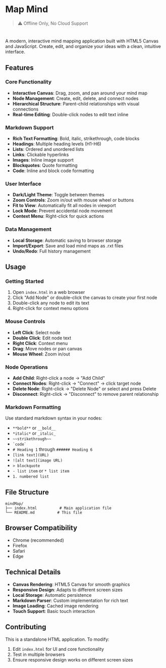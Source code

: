 # Map Mind

> ⚠️ Offline Only, No Cloud Support
#

A modern, interactive mind mapping application built with HTML5 Canvas and JavaScript. Create, edit, and organize your ideas with a clean, intuitive interface.

## Features

### Core Functionality
- **Interactive Canvas**: Drag, zoom, and pan around your mind map
- **Node Management**: Create, edit, delete, and connect nodes
- **Hierarchical Structure**: Parent-child relationships with visual connections
- **Real-time Editing**: Double-click nodes to edit text inline

### Markdown Support
- **Rich Text Formatting**: Bold, italic, strikethrough, code blocks
- **Headings**: Multiple heading levels (H1-H6)
- **Lists**: Ordered and unordered lists
- **Links**: Clickable hyperlinks
- **Images**: Inline image support
- **Blockquotes**: Quote formatting
- **Code**: Inline and block code formatting

### User Interface
- **Dark/Light Theme**: Toggle between themes
- **Zoom Controls**: Zoom in/out with mouse wheel or buttons
- **Fit to View**: Automatically fit all nodes in viewport
- **Lock Mode**: Prevent accidental node movement
- **Context Menu**: Right-click for quick actions

### Data Management
- **Local Storage**: Automatic saving to browser storage
- **Import/Export**: Save and load mind maps as .rxt files
- **Undo/Redo**: Full history management

## Usage

### Getting Started
1. Open `index.html` in a web browser
2. Click "Add Node" or double-click the canvas to create your first node
3. Double-click any node to edit its text
4. Right-click for context menu options

### Mouse Controls
- **Left Click**: Select node
- **Double Click**: Edit node text
- **Right Click**: Context menu
- **Drag**: Move nodes or pan canvas
- **Mouse Wheel**: Zoom in/out

### Node Operations
- **Add Child**: Right-click a node → "Add Child"
- **Connect Nodes**: Right-click → "Connect" → click target node
- **Delete Node**: Right-click → "Delete Node" or select and press Delete
- **Disconnect**: Right-click → "Disconnect" to remove parent relationship

### Markdown Formatting
Use standard markdown syntax in your nodes:
- `**bold**` or `__bold__`
- `*italic*` or `_italic_`
- `~~strikethrough~~`
- `` `code` ``
- `# Heading 1` through `###### Heading 6`
- `[link text](URL)`
- `![alt text](image URL)`
- `> blockquote`
- `- list item` or `* list item`
- `1. numbered list`

## File Structure

```
mindMap/
├── index.html          # Main application file           
└── README.md          # This file
```

## Browser Compatibility

- Chrome (recommended)
- Firefox
- Safari
- Edge

## Technical Details

- **Canvas Rendering**: HTML5 Canvas for smooth graphics
- **Responsive Design**: Adapts to different screen sizes
- **Local Storage**: Automatic persistence
- **Markdown Parser**: Custom implementation for rich text
- **Image Loading**: Cached image rendering
- **Touch Support**: Basic touch interaction

## Contributing

This is a standalone HTML application. To modify:

1. Edit `index.html` for UI and core functionality
2. Test in multiple browsers
3. Ensure responsive design works on different screen sizes
